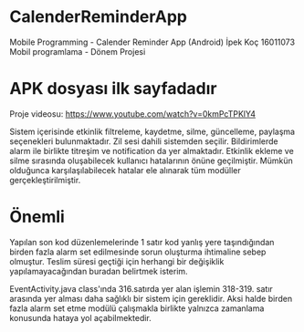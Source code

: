 # CalenderReminderApp
Mobile Programming - Calender Reminder App (Android)
İpek Koç 16011073
Mobil programlama - Dönem Projesi

# APK dosyası ilk sayfadadır

Proje videosu:
https://www.youtube.com/watch?v=0kmPcTPKlY4

Sistem içerisinde etkinlik filtreleme, kaydetme, silme, güncelleme, paylaşma seçenekleri bulunmaktadır. Zil sesi dahili sistemden seçilir. Bildirimlerde alarm ile birlikte titreşim ve notification da yer almaktadır. Etkinlik ekleme ve silme sırasında oluşabilecek kullanıcı hatalarının önüne geçilmiştir. Mümkün olduğunca karşılaşılabilecek hatalar ele alınarak tüm modüller gerçekleştirilmiştir.

# Önemli
Yapılan son kod düzenlemelerinde 1 satır kod yanlış yere taşındığından birden fazla alarm set edilmesinde sorun oluşturma ihtimaline sebep olmuştur. Teslim süresi geçtiği için herhangi bir değişiklik yapılamayacağından buradan belirtmek isterim.

EventActivity.java class'ında 316.satırda yer alan işlemin 318-319. satır arasında yer alması daha sağlıklı bir sistem için gereklidir. Aksi halde birden fazla alarm set etme modülü çalışmakla birlikte yalnızca zamanlama konusunda hataya yol açabilmektedir.
